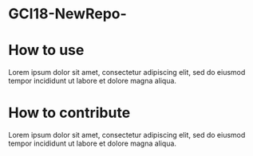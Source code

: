 # GCI18-NewRepo-

# How to use
Lorem ipsum dolor sit amet, consectetur adipiscing elit, sed do eiusmod tempor incididunt ut labore et dolore magna aliqua.

# How to contribute
Lorem ipsum dolor sit amet, consectetur adipiscing elit, sed do eiusmod tempor incididunt ut labore et dolore magna aliqua.
